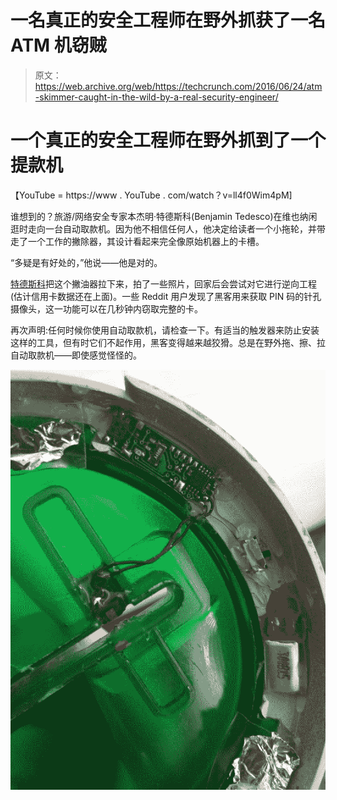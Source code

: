 # 一名真正的安全工程师在野外抓获了一名 ATM 机窃贼 

> 原文：<https://web.archive.org/web/https://techcrunch.com/2016/06/24/atm-skimmer-caught-in-the-wild-by-a-real-security-engineer/>

# 一个真正的安全工程师在野外抓到了一个提款机

【YouTube = https://www . YouTube . com/watch？v=ll4f0Wim4pM]

谁想到的？旅游/网络安全专家本杰明·特德斯科(Benjamin Tedesco)在维也纳闲逛时走向一台自动取款机。因为他不相信任何人，他决定给读者一个小拖轮，并带走了一个工作的撇除器，其设计看起来完全像原始机器上的卡槽。

“多疑是有好处的，”他说——他是对的。

[特德斯科](https://web.archive.org/web/20221210023156/https://www.linkedin.com/in/bentedesco)把这个撇油器拉下来，拍了一些照片，回家后会尝试对它进行逆向工程(估计信用卡数据还在上面)。一些 Reddit 用户发现了黑客用来获取 PIN 码的针孔摄像头，这一功能可以在几秒钟内窃取完整的卡。

再次声明:任何时候你使用自动取款机，请检查一下。有适当的触发器来防止安装这样的工具，但有时它们不起作用，黑客变得越来越狡猾。总是在野外拖、擦、拉自动取款机——即使感觉怪怪的。

![AAEAAQAAAAAAAAiDAAAAJDQ4ODQxZjM5LTU0ZDktNDE2ZC1iM2QwLWM5ZTcyZmM1ODI2Mw](img/371c586773c1d5aeb5c87cf68dc468d7.png)